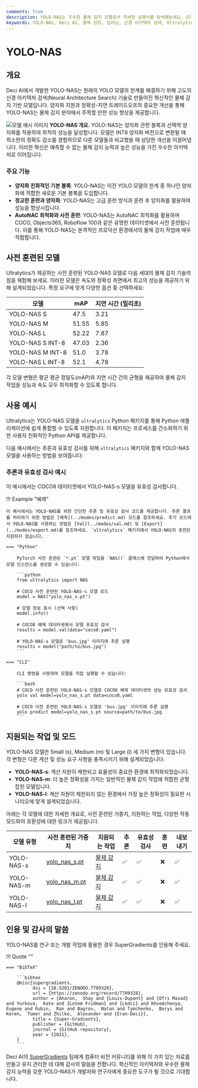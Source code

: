 ```yaml
---
comments: true
description: YOLO-NAS는 우수한 물체 감지 모델로서 자세한 설명서를 탐색해보세요. Ultralytics Python API를 사용한 기능, 사전 훈련된 모델, 사용법 등을 자세히 알아보세요.
keywords: YOLO-NAS, Deci AI, 물체 감지, 딥러닝, 신경 아키텍처 검색, Ultralytics Python API, YOLO 모델, 사전 훈련된 모델, 양자화, 최적화, COCO, Objects365, Roboflow 100
---
```


# YOLO-NAS

## 개요

Deci AI에서 개발한 YOLO-NAS는 원래의 YOLO 모델의 한계를 해결하기 위해 고도의 신경 아키텍처 검색(Neural Architecture Search) 기술로 만들어진 혁신적인 물체 감지 기반 모델입니다. 양자화 지원과 정확성-지연 트레이드오프의 중요한 개선을 통해 YOLO-NAS는 물체 감지 분야에서 주목할 만한 성능 향상을 제공합니다.

![모델 예시 이미지](https://learnopencv.com/wp-content/uploads/2023/05/yolo-nas_COCO_map_metrics.png)
**YOLO-NAS 개요.** YOLO-NAS는 양자화 관련 블록과 선택적 양자화를 적용하여 최적의 성능을 달성합니다. 모델은 INT8 양자화 버전으로 변환될 때 최소한의 정확도 감소를 경험하므로 다른 모델들과 비교했을 때 상당한 개선을 이끌어냅니다. 이러한 혁신은 예측할 수 없는 물체 감지 능력과 높은 성능을 가진 우수한 아키텍처로 이어집니다.

### 주요 기능

- **양자화 친화적인 기본 블록**: YOLO-NAS는 이전 YOLO 모델의 한계 중 하나인 양자화에 적합한 새로운 기본 블록을 도입합니다.
- **정교한 훈련과 양자화**: YOLO-NAS는 고급 훈련 방식과 훈련 후 양자화를 활용하여 성능을 향상시킵니다.
- **AutoNAC 최적화와 사전 훈련**: YOLO-NAS는 AutoNAC 최적화를 활용하며 COCO, Objects365, Roboflow 100과 같은 유명한 데이터셋에서 사전 훈련됩니다. 이를 통해 YOLO-NAS는 본격적인 프로덕션 환경에서의 물체 감지 작업에 매우 적합합니다.

## 사전 훈련된 모델

Ultralytics가 제공하는 사전 훈련된 YOLO-NAS 모델로 다음 세대의 물체 감지 기술의 힘을 체험해 보세요. 이러한 모델은 속도와 정확성 측면에서 최고의 성능을 제공하기 위해 설계되었습니다. 특정 요구에 맞게 다양한 옵션 중 선택하세요:

| 모델             | mAP   | 지연 시간 (밀리초) |
| ---------------- | ----- | ------------------ |
| YOLO-NAS S       | 47.5  | 3.21               |
| YOLO-NAS M       | 51.55 | 5.85               |
| YOLO-NAS L       | 52.22 | 7.87               |
| YOLO-NAS S INT-8 | 47.03 | 2.36               |
| YOLO-NAS M INT-8 | 51.0  | 3.78               |
| YOLO-NAS L INT-8 | 52.1  | 4.78               |

각 모델 변형은 평균 평균 정밀도(mAP)와 지연 시간 간의 균형을 제공하여 물체 감지 작업을 성능과 속도 모두 최적화할 수 있도록 합니다.

## 사용 예시

Ultralytics는 YOLO-NAS 모델을 `ultralytics` Python 패키지를 통해 Python 애플리케이션에 쉽게 통합할 수 있도록 지원합니다. 이 패키지는 프로세스를 간소화하기 위한 사용자 친화적인 Python API를 제공합니다.

다음 예시에서는 추론과 유효성 검사를 위해 `ultralytics` 패키지와 함께 YOLO-NAS 모델을 사용하는 방법을 보여줍니다:

### 추론과 유효성 검사 예시

이 예시에서는 COCO8 데이터셋에서 YOLO-NAS-s 모델을 유효성 검사합니다.

!!! Example "예제"

    이 예시에서는 YOLO-NAS를 위한 간단한 추론 및 유효성 검사 코드를 제공합니다. 추론 결과를 처리하기 위한 방법은 [예측](../modes/predict.md) 모드를 참조하세요. 추가 모드에서 YOLO-NAS를 사용하는 방법은 [Val](../modes/val.md) 및 [Export](../modes/export.md)를 참조하세요. `ultralytics` 패키지에서 YOLO-NAS의 훈련은 지원하지 않습니다.

    === "Python"

        PyTorch 사전 훈련된 `*.pt` 모델 파일을 `NAS()` 클래스에 전달하여 Python에서 모델 인스턴스를 생성할 수 있습니다:

        ```python
        from ultralytics import NAS

        # COCO 사전 훈련된 YOLO-NAS-s 모델 로드
        model = NAS("yolo_nas_s.pt")

        # 모델 정보 표시 (선택 사항)
        model.info()

        # COCO8 예제 데이터셋에서 모델 유효성 검사
        results = model.val(data="coco8.yaml")

        # YOLO-NAS-s 모델로 'bus.jpg' 이미지에 추론 실행
        results = model("path/to/bus.jpg")
        ```

    === "CLI"

        CLI 명령을 사용하여 모델을 직접 실행할 수 있습니다:

        ```bash
        # COCO 사전 훈련된 YOLO-NAS-s 모델로 COCO8 예제 데이터셋의 성능 유효성 검사
        yolo val model=yolo_nas_s.pt data=coco8.yaml

        # COCO 사전 훈련된 YOLO-NAS-s 모델로 'bus.jpg' 이미지에 추론 실행
        yolo predict model=yolo_nas_s.pt source=path/to/bus.jpg
        ```

## 지원되는 작업 및 모드

YOLO-NAS 모델은 Small (s), Medium (m) 및 Large (l) 세 가지 변형이 있습니다. 각 변형은 다른 계산 및 성능 요구 사항을 충족시키기 위해 설계되었습니다:

- **YOLO-NAS-s**: 계산 자원이 제한되고 효율성이 중요한 환경에 최적화되었습니다.
- **YOLO-NAS-m**: 더 높은 정확성을 가지는 일반적인 물체 감지 작업에 적합한 균형잡힌 모델입니다.
- **YOLO-NAS-l**: 계산 자원이 제한되지 않는 환경에서 가장 높은 정확성이 필요한 시나리오에 맞게 설계되었습니다.

아래는 각 모델에 대한 자세한 개요로, 사전 훈련된 가중치, 지원하는 작업, 다양한 작동 모드와의 호환성에 대한 링크가 제공됩니다.

| 모델 유형  | 사전 훈련된 가중치                                                                            | 지원되는 작업                   | 추론 | 유효성 검사 | 훈련 | 내보내기 |
| ---------- | --------------------------------------------------------------------------------------------- | ------------------------------- | ---- | ----------- | ---- | -------- |
| YOLO-NAS-s | [yolo_nas_s.pt](https://github.com/ultralytics/assets/releases/download/v0.0.0/yolo_nas_s.pt) | [물체 감지](../tasks/detect.md) | ✅   | ✅          | ❌   | ✅       |
| YOLO-NAS-m | [yolo_nas_m.pt](https://github.com/ultralytics/assets/releases/download/v0.0.0/yolo_nas_m.pt) | [물체 감지](../tasks/detect.md) | ✅   | ✅          | ❌   | ✅       |
| YOLO-NAS-l | [yolo_nas_l.pt](https://github.com/ultralytics/assets/releases/download/v0.0.0/yolo_nas_l.pt) | [물체 감지](../tasks/detect.md) | ✅   | ✅          | ❌   | ✅       |

## 인용 및 감사의 말씀

YOLO-NAS를 연구 또는 개발 작업에 활용한 경우 SuperGradients를 인용해 주세요.

!!! Quote ""

    === "BibTeX"

        ```bibtex
        @misc{supergradients,
              doi = {10.5281/ZENODO.7789328},
              url = {https://zenodo.org/record/7789328},
              author = {Aharon,  Shay and {Louis-Dupont} and {Ofri Masad} and Yurkova,  Kate and {Lotem Fridman} and {Lkdci} and Khvedchenya,  Eugene and Rubin,  Ran and Bagrov,  Natan and Tymchenko,  Borys and Keren,  Tomer and Zhilko,  Alexander and {Eran-Deci}},
              title = {Super-Gradients},
              publisher = {GitHub},
              journal = {GitHub repository},
              year = {2021},
        }
        ```

Deci AI의 [SuperGradients](https://github.com/Deci-AI/super-gradients/) 팀에게 컴퓨터 비전 커뮤니티를 위해 이 가치 있는 자료를 만들고 유지 관리한 데 대해 감사의 말씀을 전합니다. 혁신적인 아키텍처와 우수한 물체 감지 능력을 갖춘 YOLO-NAS가 개발자와 연구자에게 중요한 도구가 될 것으로 기대합니다.
